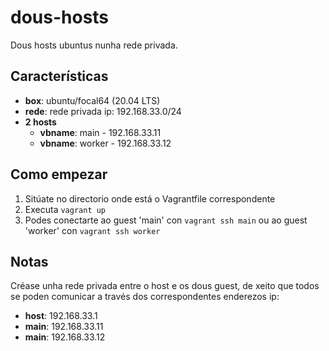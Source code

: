 # dous-hosts
Dous hosts ubuntus nunha rede privada.
## Características
* **box**: ubuntu/focal64 (20.04 LTS)
* **rede**: rede privada ip: 192.168.33.0/24
* **2 hosts**
  * **vbname**: main - 192.168.33.11
  * **vbname**: worker - 192.168.33.12

## Como empezar
1. Sitúate no directorio onde está o Vagrantfile correspondente
2. Executa `vagrant up`
3. Podes conectarte ao guest 'main' con `vagrant ssh main` ou ao guest 'worker' con `vagrant ssh worker`

## Notas
Créase unha rede privada entre o host e os dous guest, de xeito que todos se poden comunicar a través dos correspondentes enderezos ip:
* **host**: 192.168.33.1
* **main**: 192.168.33.11
* **main**: 192.168.33.12
